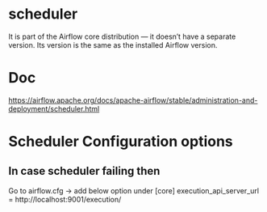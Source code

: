# scheduler 
It is part of the Airflow core distribution — it doesn’t have a separate version. Its version is the same as the installed Airflow version.

# Doc
https://airflow.apache.org/docs/apache-airflow/stable/administration-and-deployment/scheduler.html

# Scheduler Configuration options
## In case scheduler failing then 
Go to airflow.cfg -> add below option under [core]
execution_api_server_url = http://localhost:9001/execution/
